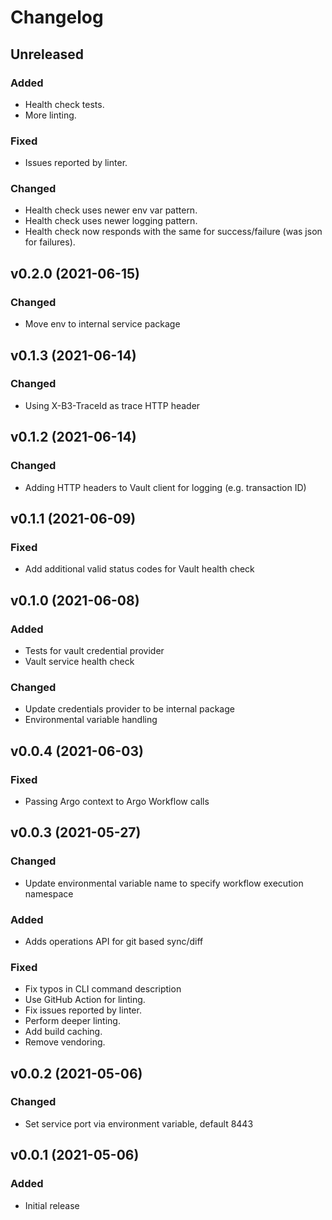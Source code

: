 # Changelog

## Unreleased
### Added
* Health check tests.
* More linting.

### Fixed
* Issues reported by linter.

### Changed
* Health check uses newer env var pattern.
* Health check uses newer logging pattern.
* Health check now responds with the same for success/failure (was json for
  failures).


## v0.2.0 (2021-06-15)
### Changed
* Move env to internal service package

## v0.1.3 (2021-06-14)
### Changed
* Using X-B3-TraceId as trace HTTP header

## v0.1.2 (2021-06-14)
### Changed
* Adding HTTP headers to Vault client for logging (e.g. transaction ID)

## v0.1.1 (2021-06-09)
### Fixed
* Add additional valid status codes for Vault health check

## v0.1.0 (2021-06-08)
### Added
* Tests for vault credential provider
* Vault service health check

### Changed
* Update credentials provider to be internal package
* Environmental variable handling

## v0.0.4 (2021-06-03)
### Fixed
* Passing Argo context to Argo Workflow calls

## v0.0.3 (2021-05-27)
### Changed
* Update environmental variable name to specify workflow execution namespace

### Added
* Adds operations API for git based sync/diff

### Fixed
* Fix typos in CLI command description
* Use GitHub Action for linting.
* Fix issues reported by linter.
* Perform deeper linting.
* Add build caching.
* Remove vendoring.

## v0.0.2 (2021-05-06)
### Changed
* Set service port via environment variable, default 8443

## v0.0.1 (2021-05-06)
### Added
* Initial release
